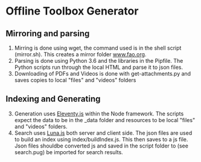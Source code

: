 # Offline Toolbox Generator

## Mirroring and parsing

1. Mirring is done using wget, the command used is in the shell script (mirror.sh). This creates a mirror folder www.fao.org.
2. Parsing is done using Python 3.6 and the libraries in the Pipfile. The Python scripts run through the local HTML and parse it to json files.
3. Downloading of PDFs and Videos is done with get-attachments.py and saves copies to local "files" and "videos" folders

## Indexing and Generating

3. Generation uses [Eleventy.js](https://v0-7-0.11ty.dev/) within the Node framework. The scripts expect the data to be in the _data folder and resources to be local "files" and "videos" folders.
5. Search uses [Luna.js](https://lunrjs.com/) both server and client side. The json files are used to build an index using index/buildIndex.js. This then saves to a js file. Json files shouldbe converted js and saved in the script folder to (see search.pug) be imported for search results.